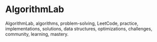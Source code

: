 # AlgorithmLab
AlgorithmLab, algorithms, problem-solving, LeetCode, practice, implementations, solutions, data structures, optimizations, challenges, community, learning, mastery.
